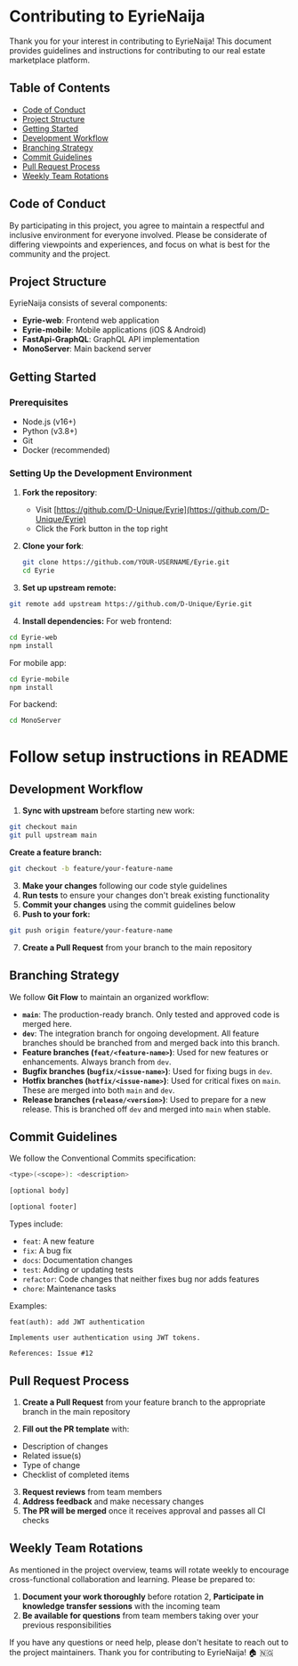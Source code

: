 # Contributing to EyrieNaija

Thank you for your interest in contributing to EyrieNaija! This document provides guidelines and instructions for contributing to our real estate marketplace platform.

## Table of Contents

- [Code of Conduct](#code-of-conduct)
- [Project Structure](#project-structure)
- [Getting Started](#getting-started)
- [Development Workflow](#development-workflow)
- [Branching Strategy](#branching-strategy)
- [Commit Guidelines](#commit-guidelines)
- [Pull Request Process](#pull-request-process)
- [Weekly Team Rotations](#weekly-team-rotations)

## Code of Conduct

By participating in this project, you agree to maintain a respectful and inclusive environment for everyone involved. Please be considerate of differing viewpoints and experiences, and focus on what is best for the community and the project.

## Project Structure

EyrieNaija consists of several components:

- **Eyrie-web**: Frontend web application
- **Eyrie-mobile**: Mobile applications (iOS & Android)
- **FastApi-GraphQL**: GraphQL API implementation
- **MonoServer**: Main backend server

## Getting Started

### Prerequisites

- Node.js (v16+)
- Python (v3.8+)
- Git
- Docker (recommended)

### Setting Up the Development Environment

1. **Fork the repository**:
   - Visit [https://github.com/D-Unique/Eyrie](https://github.com/D-Unique/Eyrie)
   - Click the Fork button in the top right

2. **Clone your fork**:
   ```bash
   git clone https://github.com/YOUR-USERNAME/Eyrie.git
   cd Eyrie
   ```
3. **Set up upstream remote:**
```bash
git remote add upstream https://github.com/D-Unique/Eyrie.git
```

4. **Install dependencies:** For web frontend:
```bash
cd Eyrie-web
npm install
```
For mobile app:
```bash
cd Eyrie-mobile
npm install
```
For backend:
```bash
cd MonoServer
```
# Follow setup instructions in README


## Development Workflow

1. **Sync with upstream** before starting new work:
```bash
git checkout main
git pull upstream main
```

**Create a feature branch:**
```bash
git checkout -b feature/your-feature-name
```
3. **Make your changes** following our code style guidelines
4. **Run tests** to ensure your changes don't break existing functionality
5. **Commit your changes** using the commit guidelines below
6. **Push to your fork:**
```bash
git push origin feature/your-feature-name
```
7. **Create a Pull Request** from your branch to the main repository

## Branching Strategy
We follow **Git Flow** to maintain an organized workflow:

- **`main`**: The production-ready branch. Only tested and approved code is merged here.
- **`dev`**: The integration branch for ongoing development. All feature branches should be branched from and merged back into this branch.
- **Feature branches (`feat/<feature-name>`)**: Used for new features or enhancements. Always branch from `dev`.
- **Bugfix branches (`bugfix/<issue-name>`)**: Used for fixing bugs in `dev`.
- **Hotfix branches (`hotfix/<issue-name>`)**: Used for critical fixes on `main`. These are merged into both `main` and `dev`.
- **Release branches (`release/<version>`)**: Used to prepare for a new release. This is branched off `dev` and merged into `main` when stable.

## Commit Guidelines
We follow the Conventional Commits specification:
```bash
<type>(<scope>): <description>

[optional body]

[optional footer]
```
Types include:

- `feat`: A new feature
- `fix`: A bug fix
- `docs`: Documentation changes
- `test`: Adding or updating tests
- `refactor`: Code changes that neither fixes bug nor adds features
- `chore`: Maintenance tasks


Examples:
```
feat(auth): add JWT authentication

Implements user authentication using JWT tokens.

References: Issue #12
```

## Pull Request Process

1. **Create a Pull Request** from your feature branch to the appropriate branch in the main repository

2. **Fill out the PR template** with:

- Description of changes
- Related issue(s)
- Type of change
- Checklist of completed items


3. **Request reviews** from team members
4. **Address feedback** and make necessary changes
5. **The PR will be merged** once it receives approval and passes all CI checks


## Weekly Team Rotations
As mentioned in the project overview, teams will rotate weekly to encourage cross-functional collaboration and learning. Please be prepared to:

1. **Document your work thoroughly** before rotation
2, **Participate in knowledge transfer sessions** with the incoming team
3. **Be available for questions** from team members taking over your previous responsibilities




If you have any questions or need help, please don't hesitate to reach out to the project maintainers.
Thank you for contributing to EyrieNaija! 🏠 🇳🇬
